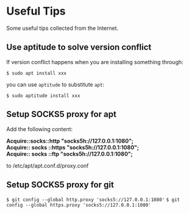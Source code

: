 # Useful Tips
Some useful tips collected from the Internet.

## Use aptitude to solve version conflict
If version conflict happens when you are installing something through:  
  
`$ sudo apt install xxx`  
  
you can use `aptitude` to substitute `apt`:  
  
`$ sudo aptitude install xxx`  

## Setup SOCKS5 proxy for apt
Add the following content:  
  
<strong>Acquire&#58;&#58;socks&#58;&#58;http "socks5h&#58;//127.0.0.1:1080";</strong><br>
**Acquire:: socks ::https "socks5h://127.0.0.1:1080";**  
**Acquire:: socks ::ftp "socks5h://127.0.0.1:1080";**  
  
to /etc/apt/apt.conf.d/proxy.conf  

## Setup SOCKS5 proxy for git
`$ git config --global http.proxy 'socks5://127.0.0.1:1080'`
`$ git config --global https.proxy 'socks5://127.0.0.1:1080'`
